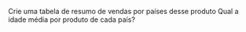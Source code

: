 Crie uma tabela de resumo de vendas por países desse produto
Qual a idade média por produto de cada país?